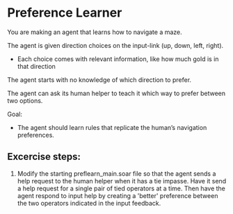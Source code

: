 # Preference Learner

You are making an agent that learns how to navigate a maze.

The agent is given direction choices on the input-link (up, down, left, right).
* Each choice comes with relevant information, like how much gold is in that direction

The agent starts with no knowledge of which direction to prefer.

The agent can ask its human helper to teach it which way to prefer between two options.

Goal: 
* The agent should learn rules that replicate the human’s navigation preferences.

## Excercise steps:

1. Modify the starting preflearn_main.soar file so that the agent sends a help request to the human helper when it has a tie impasse. Have it send a help request for a single pair of tied operators at a time. Then have the agent respond to input help by creating a 'better' preference between the two operators indicated in the input feedback.

